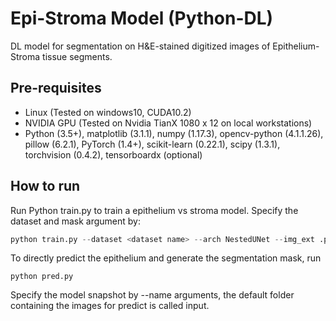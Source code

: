 # Epi-Stroma Model (Python-DL)
DL model for segmentation on H&E-stained digitized images of Epithelium-Stroma tissue segments.

## Pre-requisites
- Linux (Tested on windows10, CUDA10.2)
- NVIDIA GPU (Tested on Nvidia TianX 1080 x 12 on local workstations)
- Python (3.5+), matplotlib (3.1.1), numpy (1.17.3), opencv-python (4.1.1.26), pillow (6.2.1), PyTorch (1.4+), scikit-learn (0.22.1), scipy (1.3.1), torchvision (0.4.2), tensorboardx (optional)

## How to run
Run Python train.py to train a epithelium vs stroma model. Specify the dataset and mask argument by:
```python
python train.py --dataset <dataset name> --arch NestedUNet --img_ext .png --mask_ext .png
```

To directly predict the epithelium and generate the segmentation mask, run
```
python pred.py
```

Specify the model snapshot by --name arguments, the default folder containing the images for predict is called input.
